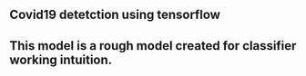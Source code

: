 ## Covid19 detetction using tensorflow

## This model is a rough model created for classifier working intuition.